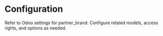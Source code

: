 # Configuration

Refer to Odoo settings for partner_brand. Configure related models, access rights, and options as needed.
